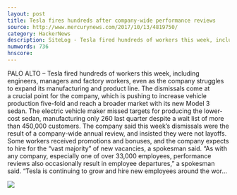 ```yaml
---
layout: post
title: Tesla fires hundreds after company-wide performance reviews
source: http://www.mercurynews.com/2017/10/13/4819750/
category: HackerNews
description: SiteLog - Tesla fired hundreds of workers this week, including engineers, sales staff and factory workers. The electric vehicle company, struggling to produce its new Mod
numwords: 736
hnscore: 
---
```


PALO ALTO – Tesla fired hundreds of workers this week, including engineers, managers and factory workers, even as the company struggles to expand its manufacturing and product line.  The dismissals come at a crucial point for the company, which is pushing to increase vehicle production five-fold and reach a broader market with its new Model 3 sedan. The electric vehicle maker missed targets for producing the lower-cost sedan, manufacturing only 260 last quarter despite a wait list of more than 450,000 customers.  The company said this week’s dismissals were the result of a company-wide annual review, and insisted they were not layoffs. Some workers received promotions and bonuses, and the company expects to hire for the “vast majority” of new vacancies, a spokesman said.  “As with any company, especially one of over 33,000 employees, performance reviews also occasionally result in employee departures,” a spokesman said. “Tesla is continuing to grow and hire new employees around the wor...

![](http://www.mercurynews.com/wp-content/uploads/2017/03/sjm-gregor-02xx-07.jpg?w=1024&h=683)
<!--description-->